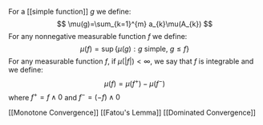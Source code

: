 For a [[simple function]] $g$ we define:
$$
\mu(g)=\sum_{k=1}^{m} a_{k}\mu(A_{k})
$$
For any nonnegative measurable function $f$ we define:
$$
\mu(f)=\sup \{ \mu(g):g \text{ simple, } g\leq f \}
$$
For any measurable function $f$, if $\mu(|f|)<\infty$, we say that $f$ is integrable and we define:
$$
\mu(f)=\mu(f^+)-\mu(f^-)
$$
where $f^+=f\land 0$ and $f^-=(-f)\land0$

[[Monotone Convergence]]
[[Fatou's Lemma]]
[[Dominated Convergence]]